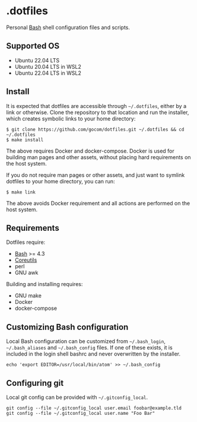 .dotfiles
=====

Personal [Bash](https://www.gnu.org/software/bash/) shell configuration files
and scripts.

Supported OS
-----

* Ubuntu 22.04 LTS
* Ubuntu 20.04 LTS in WSL2
* Ubuntu 22.04 LTS in WSL2

Install
-----

It is expected that dotfiles are accessible through `~/.dotfiles`, either by
a link or otherwise. Clone the repository to that location and run the
installer, which creates symbolic links to your home directory:

```shell
$ git clone https://github.com/gocom/dotfiles.git ~/.dotfiles && cd ~/.dotfiles
$ make install
```

The above requires Docker and docker-compose. Docker is used for building man
pages and other assets, without placing hard requirements on the host
system.

If you do not require man pages or other assets, and just want to symlink
dotfiles to your home directory, you can run:

```shell
$ make link
```

The above avoids Docker requirement and all actions are
performed on the host system.

Requirements
-----

Dotfiles require:

* [Bash](https://www.gnu.org/software/bash/) >= 4.3
* [Coreutils](https://www.gnu.org/software/coreutils/coreutils.html)
* perl
* GNU awk

Building and installing requires:

* GNU make
* Docker
* docker-compose

Customizing Bash configuration
-----

Local Bash configuration can be customized from `~/.bash_login`,
`~/.bash_aliases` and `~/.bash_config` files.  If one of these exists, it is
included in the login shell bashrc and never  overwritten by the installer.

```
echo 'export EDITOR=/usr/local/bin/atom' >> ~/.bash_config
```

Configuring git
-----

Local git config can be provided with `~/.gitconfig_local`.

```
git config --file ~/.gitconfig_local user.email foobar@example.tld
git config --file ~/.gitconfig_local user.name "Foo Bar"
```
